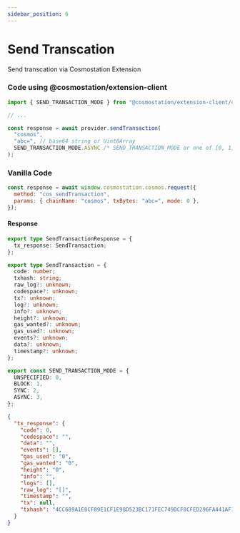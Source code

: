 ```yaml
---
sidebar_position: 6
---
```


# Send Transcation

Send transcation via Cosmostation Extension

### Code using @cosmostation/extension-client

```typescript
import { SEND_TRANSACTION_MODE } from "@cosmostation/extension-client/cosmos";

// ...

const response = await provider.sendTransaction(
  "cosmos",
  "abc=", // base64 string or Uint8Array
  SEND_TRANSACTION_MODE.ASYNC /* SEND_TRANSACTION_MODE or one of [0, 1, 2, 3] */
);
```

### Vanilla Code

```javascript
const response = await window.cosmostation.cosmos.request({
  method: "cos_sendTransaction",
  params: { chainName: "cosmos", txBytes: "abc=", mode: 0 },
});
```

#### Response

```typescript title=Model
export type SendTransactionResponse = {
  tx_response: SendTransaction;
};

export type SendTransaction = {
  code: number;
  txhash: string;
  raw_log?: unknown;
  codespace?: unknown;
  tx?: unknown;
  log?: unknown;
  info?: unknown;
  height?: unknown;
  gas_wanted?: unknown;
  gas_used?: unknown;
  events?: unknown;
  data?: unknown;
  timestamp?: unknown;
};

export const SEND_TRANSACTION_MODE = {
  UNSPECIFIED: 0,
  BLOCK: 1,
  SYNC: 2,
  ASYNC: 3,
};
```

```json title=Example
{
  "tx_response": {
    "code": 0,
    "codespace": "",
    "data": "",
    "events": [],
    "gas_used": "0",
    "gas_wanted": "0",
    "height": "0",
    "info": "",
    "logs": [],
    "raw_log": "[]",
    "timestamp": "",
    "tx": null,
    "txhash": "4CC689A1E8CF89E1CF1E98D523BC171FEC749DCF8CFED296FA441AF1E0C47C4C"
  }
}
```
